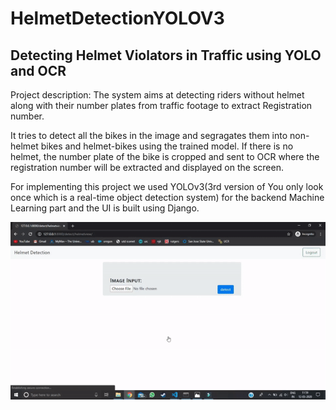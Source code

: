 # HelmetDetectionYOLOV3

<h2>Detecting Helmet Violators in Traffic using YOLO and OCR</h2>

Project description: The system aims at detecting riders without helmet along with their number plates from traffic footage to extract Registration number. 

It tries to detect all the bikes in the image and segragates them into non-helmet bikes and helmet-bikes using the trained model. If there is no helmet, the number plate of the bike is cropped and sent to OCR where the registration number will be extracted and displayed on the screen.

For implementing this project we used YOLOv3(3rd version of You only look once which is a real-time object detection system) for the backend Machine Learning part and the UI is built using Django.

<!-- <a href="http://ec2-18-191-242-212.us-east-2.compute.amazonaws.com/detect/helmetview/">Website Link</a>
<p>Demo Credentials:</p>
<ul><li>Username : Demo1</li><li>Password: Password@123</li></ul> -->
<img src="Helmet_Detection.gif" width="900">
